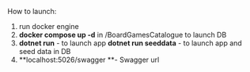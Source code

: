 How to launch:
1) run docker engine
2) **docker compose up -d** in /BoardGamesCatalogue to launch DB
3) **dotnet run** - to launch app
   **dotnet run seeddata** - to launch app and seed data in DB
4) **localhost:5026/swagger **- Swagger url
